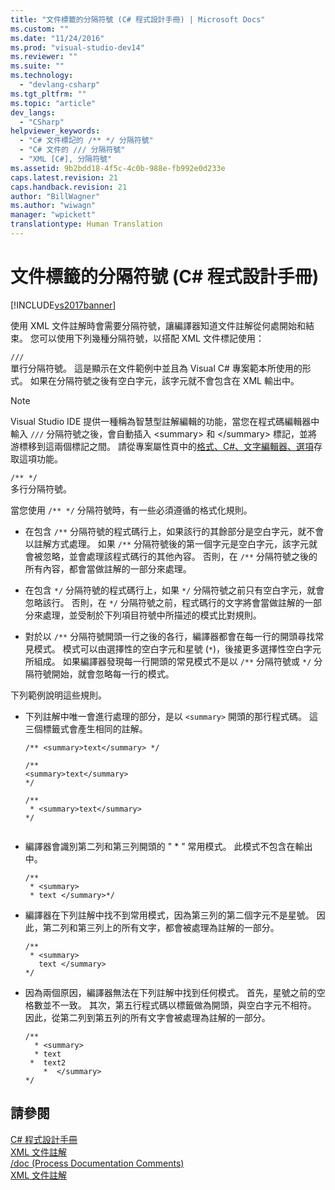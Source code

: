 ```yaml
---
title: "文件標籤的分隔符號 (C# 程式設計手冊) | Microsoft Docs"
ms.custom: ""
ms.date: "11/24/2016"
ms.prod: "visual-studio-dev14"
ms.reviewer: ""
ms.suite: ""
ms.technology: 
  - "devlang-csharp"
ms.tgt_pltfrm: ""
ms.topic: "article"
dev_langs: 
  - "CSharp"
helpviewer_keywords: 
  - "C# 文件標記的 /** */ 分隔符號"
  - "C# 文件的 /// 分隔符號"
  - "XML [C#], 分隔符號"
ms.assetid: 9b2bdd18-4f5c-4c0b-988e-fb992e0d233e
caps.latest.revision: 21
caps.handback.revision: 21
author: "BillWagner"
ms.author: "wiwagn"
manager: "wpickett"
translationtype: Human Translation
---
```

# 文件標籤的分隔符號 (C# 程式設計手冊)
[!INCLUDE[vs2017banner](../../../csharp/includes/vs2017banner.md)]

使用 XML 文件註解時會需要分隔符號，讓編譯器知道文件註解從何處開始和結束。  您可以使用下列幾種分隔符號，以搭配 XML 文件標記使用：  
  
 `///`  
 單行分隔符號。  這是顯示在文件範例中並且為 Visual C\# 專案範本所使用的形式。  如果在分隔符號之後有空白字元，該字元就不會包含在 XML 輸出中。  
  
> [!NOTE]
>  Visual Studio IDE 提供一種稱為智慧型註解編輯的功能，當您在程式碼編輯器中輸入 `///` 分隔符號之後，會自動插入 \<summary\> 和 \<\/summary\> 標記，並將游標移到這兩個標記之間。  請從專案屬性頁中的[格式、C\#、文字編輯器、選項](/visual-studio/ide/reference/options-text-editor-csharp-formatting)存取這項功能。  
  
 `/** */`  
 多行分隔符號。  
  
 當您使用 `/** */` 分隔符號時，有一些必須遵循的格式化規則。  
  
-   在包含 `/**` 分隔符號的程式碼行上，如果該行的其餘部分是空白字元，就不會以註解方式處理。  如果 `/**`  分隔符號後的第一個字元是空白字元，該字元就會被忽略，並會處理該程式碼行的其他內容。  否則，在 `/**` 分隔符號之後的所有內容，都會當做註解的一部分來處理。  
  
-   在包含 `*/` 分隔符號的程式碼行上，如果 `*/` 分隔符號之前只有空白字元，就會忽略該行。  否則，在 `*/` 分隔符號之前，程式碼行的文字將會當做註解的一部分來處理，並受制於下列項目符號中所描述的模式比對規則。  
  
-   對於以 `/**` 分隔符號開頭一行之後的各行，編譯器都會在每一行的開頭尋找常見模式。  模式可以由選擇性的空白字元和星號 \(`*`\)，後接更多選擇性空白字元所組成。  如果編譯器發現每一行開頭的常見模式不是以 `/**` 分隔符號或 `*/` 分隔符號開始，就會忽略每一行的模式。  
  
 下列範例說明這些規則。  
  
-   下列註解中唯一會進行處理的部分，是以 `<summary>` 開頭的那行程式碼。  這三個標籤式會產生相同的註解。  
  
    ```  
    /** <summary>text</summary> */   
  
    /**   
    <summary>text</summary>   
    */   
  
    /**   
     * <summary>text</summary>   
    */  
  
    ```  
  
-   編譯器會識別第二列和第三列開頭的 " \* " 常用模式。  此模式不包含在輸出中。  
  
    ```  
    /**   
     * <summary>   
     * text </summary>*/   
    ```  
  
-   編譯器在下列註解中找不到常用模式，因為第三列的第二個字元不是星號。  因此，第二列和第三列上的所有文字，都會被處理為註解的一部分。  
  
    ```  
    /**   
     * <summary>   
       text </summary>  
    */   
    ```  
  
-   因為兩個原因，編譯器無法在下列註解中找到任何模式。  首先，星號之前的空格數並不一致。  其次，第五行程式碼以標籤做為開頭，與空白字元不相符。  因此，從第二列到第五列的所有文字會被處理為註解的一部分。  
  
    ```  
    /**   
      * <summary>   
      * text   
     *  text2   
        *  </summary>   
    */   
    ```  
  
## 請參閱  
 [C\# 程式設計手冊](../../../csharp/programming-guide/index.md)   
 [XML 文件註解](../../../csharp/programming-guide/xmldoc/xml-documentation-comments.md)   
 [\/doc \(Process Documentation Comments\)](../../../csharp/language-reference/compiler-options/doc-compiler-option.md)   
 [XML 文件註解](../../../csharp/programming-guide/xmldoc/xml-documentation-comments.md)